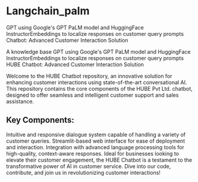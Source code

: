 # Langchain_palm
GPT using Google's GPT PaLM model and HuggingFace InstructorEmbeddings to localize responses on customer query prompts Chatbot: Advanced Customer Interaction Solution

A knowledge base GPT using Google's GPT PaLM model and HuggingFace InstructorEmbeddings to localize responses on customer query prompts HUBE Chatbot: Advanced Customer Interaction Solution

Welcome to the HUBE Chatbot repository, an innovative solution for enhancing customer interactions using state-of-the-art conversational AI. This repository contains the core components of the HUBE Pvt Ltd. chatbot, designed to offer seamless and intelligent customer support and sales assistance.

## Key Components:

Intuitive and responsive dialogue system capable of handling a variety of customer queries. Streamlit-based web interface for ease of deployment and interaction. Integration with advanced language processing tools for high-quality, context-aware responses. Ideal for businesses looking to elevate their customer engagement, the HUBE Chatbot is a testament to the transformative power of AI in customer service. Dive into our code, contribute, and join us in revolutionizing customer interactions!
